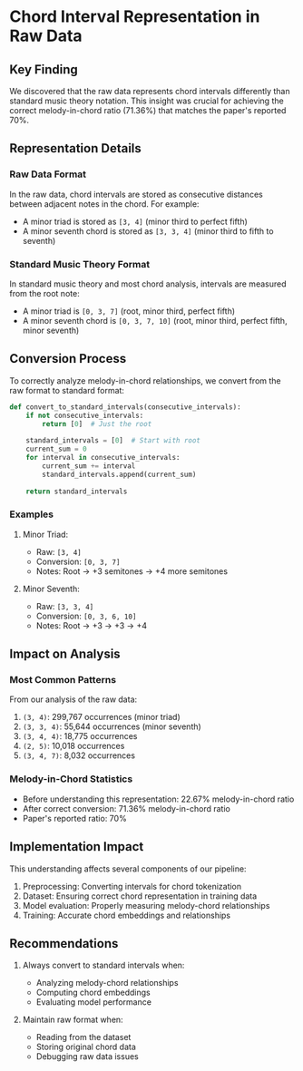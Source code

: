 # Chord Interval Representation in Raw Data

## Key Finding

We discovered that the raw data represents chord intervals differently than standard music theory notation. This insight was crucial for achieving the correct melody-in-chord ratio (71.36%) that matches the paper's reported 70%.

## Representation Details

### Raw Data Format
In the raw data, chord intervals are stored as consecutive distances between adjacent notes in the chord. For example:
- A minor triad is stored as `[3, 4]` (minor third to perfect fifth)
- A minor seventh chord is stored as `[3, 3, 4]` (minor third to fifth to seventh)

### Standard Music Theory Format
In standard music theory and most chord analysis, intervals are measured from the root note:
- A minor triad is `[0, 3, 7]` (root, minor third, perfect fifth)
- A minor seventh chord is `[0, 3, 7, 10]` (root, minor third, perfect fifth, minor seventh)

## Conversion Process

To correctly analyze melody-in-chord relationships, we convert from the raw format to standard format:

```python
def convert_to_standard_intervals(consecutive_intervals):
    if not consecutive_intervals:
        return [0]  # Just the root
        
    standard_intervals = [0]  # Start with root
    current_sum = 0
    for interval in consecutive_intervals:
        current_sum += interval
        standard_intervals.append(current_sum)
    
    return standard_intervals
```

### Examples
1. Minor Triad:
   - Raw: `[3, 4]`
   - Conversion: `[0, 3, 7]`
   - Notes: Root → +3 semitones → +4 more semitones

2. Minor Seventh:
   - Raw: `[3, 3, 4]`
   - Conversion: `[0, 3, 6, 10]`
   - Notes: Root → +3 → +3 → +4

## Impact on Analysis

### Most Common Patterns
From our analysis of the raw data:
1. `(3, 4)`: 299,767 occurrences (minor triad)
2. `(3, 3, 4)`: 55,644 occurrences (minor seventh)
3. `(3, 4, 4)`: 18,775 occurrences
4. `(2, 5)`: 10,018 occurrences
5. `(3, 4, 7)`: 8,032 occurrences

### Melody-in-Chord Statistics
- Before understanding this representation: 22.67% melody-in-chord ratio
- After correct conversion: 71.36% melody-in-chord ratio
- Paper's reported ratio: 70%

## Implementation Impact

This understanding affects several components of our pipeline:
1. Preprocessing: Converting intervals for chord tokenization
2. Dataset: Ensuring correct chord representation in training data
3. Model evaluation: Properly measuring melody-chord relationships
4. Training: Accurate chord embeddings and relationships

## Recommendations

1. Always convert to standard intervals when:
   - Analyzing melody-chord relationships
   - Computing chord embeddings
   - Evaluating model performance
   
2. Maintain raw format when:
   - Reading from the dataset
   - Storing original chord data
   - Debugging raw data issues 